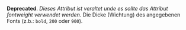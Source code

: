__Deprecated__. *Dieses Attribut ist veraltet unde es sollte das Attribut
fontweight verwendet werden.*
Die Dicke (Wichtung) des angegebenen Fonts (z.b.: `bold`, `200` oder `900`).